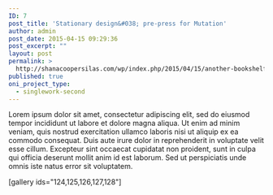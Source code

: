 ```yaml
---
ID: 7
post_title: 'Stationary design&#038; pre-press for Mutation'
author: admin
post_date: 2015-04-15 09:29:36
post_excerpt: ""
layout: post
permalink: >
  http://shanacoopersilas.com/wp/index.php/2015/04/15/another-bookshelf-from-the-future/
published: true
oni_project_type:
  - singlework-second
---
```

Lorem ipsum dolor sit amet, consectetur adipiscing elit, sed do eiusmod tempor incididunt ut labore et dolore magna aliqua. Ut enim ad minim veniam, quis nostrud exercitation ullamco laboris nisi ut aliquip ex ea commodo consequat. Duis aute irure dolor in reprehenderit in voluptate velit esse cillum. Excepteur sint occaecat cupidatat non proident, sunt in culpa qui officia deserunt mollit anim id est laborum. Sed ut perspiciatis unde omnis iste natus error sit voluptatem.

[gallery ids="124,125,126,127,128"]